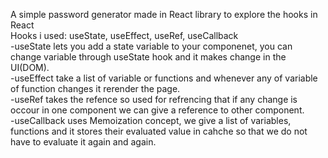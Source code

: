 A simple password generator made in React library to explore the hooks in React
<br/>
Hooks i used: useState, useEffect, useRef, useCallback
<br/>
-useState lets you add a state variable to your componenet, you can change variable through useState hook and it makes change in the UI(DOM).
<br/>
-useEffect take a list of variable or functions and whenever any of variable of function changes it rerender the page.
<br/>
-useRef takes the refence so used for refrencing that if any change is occour in one component we can give a reference to other component.
<br/>
-useCallback uses Memoization concept, we give a list of variables, functions and it stores their evaluated value in cahche so that we do not have to evaluate it again and again.
